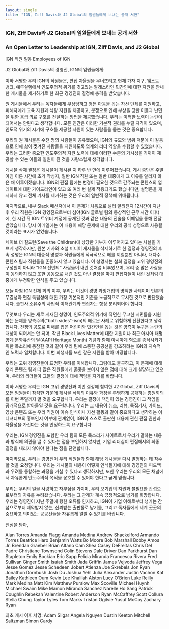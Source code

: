 ```yaml
---
layout: single
title: "IGN, Ziff Davis와 J2 Global의 임원들에게 보내는 공개 서한"
---
```


### IGN, Ziff Davis와 J2 Global의 임원들에게 보내는 공개 서한
### An Open Letter to Leadership at IGN, Ziff Davis, and J2 Global

IGN 직원 일동
Employees of IGN

J2 Global과 Ziff Davis의 경영진, IGN의 임원들에게:

이하 서명한 우리 IGN의 직원들은, 편집 자율권을 무너뜨리고 현재 가자 지구, 웨스트 뱅크, 예루살렘에서 인도주의적 위기를 겪고있는 팔레스타인 민간인에 대한 지원을 안내한 게시물을 제거하기로 한 최근 경영진의 결정에 충격을 받았습니다.

원 게시물에서 우리는 독자들에게 부상당하고 병든 아동을 돕는 자선 단체를 지원하고, 피해자에게 교육 자원과 식량 지원을 제공하고, 분쟁으로 인해 부상을 당한 이들과 난민을 위한 응급 의료 구호를 전달하는 방법을 제공했습니다. 우리는 이러한 노력이 논란이 되어서는 안된다고 생각합니다. 모든 인간은 이러한 기본적 권리를 누릴 자격이 있으며, 인도적 위기의 시기에 구호를 제공할 자원이 있는 사람들을 돕는 것은 중요합니다.

우리의 원 게시물은 수천 명의 사람들이 공유했으며, IGN의 규모와 범위 덕분에 이 갈등으로 인해 삶이 찢겨진 사람들을 지원하도록 업계의 리더 역할을 수행할 수 있었습니다. 우리는 그러한 중요한 인도주의적 지원 노력에 대해 이러한 수준의 가시성을 기꺼이 제공할 수 있는 이들의 일원이 된 것을 자랑스럽게 생각합니다.

게시물 삭제 결정은 게시물이 게시된 지 하루 반 만에 이루어졌습니다. 게시 중단은 주말 아침 이른 시간에 초기 작성자, 일반 IGN 직원 또는 일반 대중에게 그 이유를 알리지 않은 채 이루어졌습니다. IGN의 편집 팀에는 변경이 필요한 것으로 간주되는 콘텐츠의 업데이트에 대한 가이드라인이 있고 또 여러 번 실제 적용되기도 했습니다만, 설명문을 게시하지 않고 전체 기사를 제거하는 것은 우리의 일반적 정책에 위배됩니다.

마지막으로, 내부 Slack 메신저에서 이 문제가 처음으로 널리 알려진지 12시간이 지난 후 우리 직원은 IGN 경영진으로부터 심야(IGN 글로벌 팀의 통상적인 근무 시간 이후)에, 한 시간 뒤 IGN 트위터 계정에 공개된 것과 같은 내용의 진술을 이메일을 통해 전달받았습니다. 당시 이메일에는 이 내용이 해당 문제에 대한 우리의 공식 성명으로 사용될 것이라는 표시가 없었습니다.

세이브 더 칠드런(Save the Children)에 상당한 기부가 이루어지고 있다는 사실을 기쁘게 생각하지만, 원본 기사와 소셜 미디어 게시물을 삭제하기로 한 결정과 경영진의 후속 성명은 IGN의 대중적 명성과 직원들에게 적극적으로 해를 끼칠뿐만 아니라, 대다수 콘텐츠 팀과 직원들을 존중하지 않고 있습니다. 이 성명서는 철회 결정을 고위 경영진의 구성원이 아니라 "IGN 전반의" 사람들이 내린 것처럼 비추었으며, 우리 중 많은 사람들이 동의하지 않고 또한 공동으로 내린 것도 아닌 결정을 마치 편집자들이 내린 것처럼 대중에게 부정확한 인식을 주고 있습니다.

오늘 아침 IGN 전체 회의 이후, 우리는 이것이 경영 과잉개입의 명백한 사례이며 언론의 무결성과 편집 독립성에 대한 가장 기본적인 기준을 노골적으로 무시한 것으로 판단했습니다. 출판사 소유주의 사업적 이해관계와 편집자는 항상 분리되어야 합니다.

무엇보다 우리는 새로 게재된 성명이, 인도주의적 위기에 직면한 무고한 시민들을 지원하는 문제를 양측주의("both sides"-ism)의 해로운 사례로 위험하게 전환한다고 생각합니다. 전쟁의 공포로 피해를 입은 어린이와 민간인을 돕는 것은 양측이 누구든 논란의 대상이 되어서는 안 되며, 작년 Black Lives Matter에 대한 지원이나 최근 아시아 태평양계 문화유산의 달(AAPI Heritage Month) 기념과 함께 아시아계 혐오를 종식시키기 위한 목소리에 동참한 것과 같이 우리 팀에 소중한 공공선을 강조하려는 IGN의 지속적인 노력과 일치합니다. 이번 희생자들 또한 같은 지원을 받아 마땅합니다.

우리는 고위 경영진들이 표명한 우려를 이해합니다. 그럼에도 불구하고, 이 문제에 대해 우리 콘텐츠 팀과 더 많은 직원들에게 존중을 보이지 않은 점에 대해 크게 실망하고 있으며, 우리의 리더들이 그들의 결정에 대해 책임을 지기를 바랍니다.

이하 서명한 우리는 IGN 고위 경영진과 이번 결정에 참여한 J2 Global, Ziff Davis의 모든 임원들이 참석한 가운데 게시물 삭제의 이유와 과정을 투명하게 공개하는 총원회의를 이번 주말까지 열 것을 요구합니다. 우리는 결정에 책임이 있는 경영진이 그 책임을 공개적으로 받아들일 것을 요구합니다. 우리는 그 내용이 뉴스, 리뷰, 특집기사, 가이드, 영상 콘텐츠 또는 우리 직원이 이슈 인식이나 자선 활동과 같이 중요하다고 생각하는 이니셔티브의 홍보인지 여부에 관계없이, IGN이 스스로 출판한 내용에 관한 편집 권한과 자율성을 가진다는 것을 인정하도록 요구합니다.

우리는, IGN 경영진을 포함한 우리 팀의 모든 목소리가 사이트로서 우리가 말하는 내용과 방식에 의견을 낼 수 있다는 점을 부인하지 않지만, 기업 리더십이 편집에서의 최종 결정을 내리지 않아야 한다는 점을 단언합니다.

마지막으로, 우리는 경영진이 우리 직원들과 함께 해당 게시물을 다시 발행하는 데 착수할 것을 요청합니다. 우리는 게시물의 내용이 어떻게 인식될지에 대해 경영진의 피드백과 우려를 통합하는 과정을 거칠 수 있다고 생각하지만, 또한 우리는 우리의 모든 채널에서 자유롭게 인도주의적 목적을 옹호할 수 있어야 한다고 굳게 믿습니다.

우리는 우리의 일을 사랑하고 자부심을 가지며, 우리 모기업의 지원과 불필요한 간섭으로부터의 자유를 누려왔습니다. 우리는 그 관계가 계속 긍정적으로 남기를 희망합니다. 우리는 경영진이 지난 주말에 행한 오류를 인지하고, IGN이 기업 이해로부터 생기는 간섭으로부터 제약받지 않는, 신뢰받는 출판물로 남기를, 그리고 독자들에게 세계 곳곳의 중요하고 의미있는 공공선들을 자유롭게 알릴 수 있기를 바랍니다.

진심을 담아,

Alan Torres
Amanda Flagg
Amanda Medina
Andrew Shackelford
Armando Torres
Beatrice Haro
Benjamin Watts
Bo Moore
Bob Marshall
Bobby Amos Jr.
Brendan Graeber
Brian Altano
Cam Shea
Casey DeFreitas
Chris Del Padre
Christiane Townsend
Colin Stevens
Dale Driver
Dan Parkhurst
Dan Stapleton
Emily Bockian
Eric Sapp
Felicia Miranda
Francesca Rivera
Fred Sullivan
Ginger Smith
Isaiah Smith
Jada Griffin
James Vejvoda
Jeffrey Vega
Jesse Gomez
Jesse Schedeen
Jobert Atienza
Joe Skrebels
Jon Ryan
Jonathon Dornbush
Josh Du
Joshua Yehl
Julia Alexander
Justin Vachon
Kat Bailey
Kathleen Oum
Kevin Lee
Khalilah Alston
Lucy O’Brien
Luke Reilly
Mark Medina
Matt Kim
Matthew Purslow
Max Scoville
Michael Huynh
Michael Swaim
Mike Mamon
Miranda Sanchez
Narelle Ho Sang
Patrick Coughlin
Rebekah Valentine
Robert Anderson
Ryan McCaffrey
Scott Collura
Stella Chung
Taylor Lyles
Tom Marks
Tristan Ogilvie
Yusuf McCoy
Zachary Ryan


최초 게시 이후 서명:
Adam Sligar
Angela Nguyen
Dustin Keeton
Mitchell Saltzman
Simon Cardy
